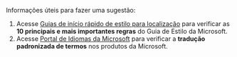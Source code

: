 Informações úteis para fazer uma sugestão:
1. Acesse [Guias de início rápido de estilo para localização](https://docs.microsoft.com/globalization/localization/styleguides) para verificar as **10 principais e mais importantes regras** do Guia de Estilo da Microsoft.
2. Acesse [Portal de Idiomas da Microsoft](https://www.microsoft.com/language) para verificar a **tradução padronizada de termos** nos produtos da Microsoft.
